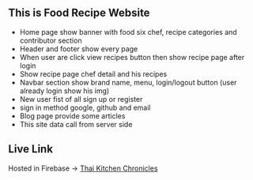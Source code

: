 ## This is Food Recipe Website ##
* Home page show banner with food six chef, recipe categories and contributor section
* Header and footer show every page
* When user are click view recipes button then show recipe page after login
* Show recipe page chef detail and his recipes
* Navbar section show brand name, menu, login/logout button (user already login show his img)
* New user fist of all sign up or register
* sign in method google, github and email 
* Blog page provide some articles
* This site data call from server side

## Live Link 
Hosted in Firebase -> [Thai Kitchen Chronicles](https://thai-kitchen-chronicles.web.app/)
